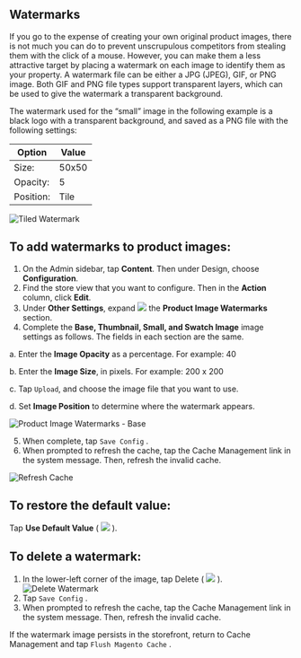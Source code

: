 Watermarks
--

If you go to the expense of creating your own original product images, there is not much you can do to prevent unscrupulous competitors from stealing them with the click of a mouse. However, you can make them a less attractive target by placing a watermark on each image to identify them as your property. A watermark file can be either a JPG (JPEG), GIF, or PNG image. Both GIF and PNG file types support transparent layers, which can be used to give the watermark a transparent background.

The watermark used for the “small” image in the following example is a black logo with a transparent background, and saved as a PNG file with the following settings:

Option | Value
-- | --
Size: | 50x50
Opacity: | 5
Position: | Tile

![Tiled Watermark](https://docs.magento.com/m2/ce/user_guide/Resources/Images/storefront-watermark-tiled_thumb_0_0.png)

## To add watermarks to product images:

1.	On the Admin sidebar, tap **Content**. Then under Design, choose **Configuration**.
2.	Find the store view that you want to configure. Then in the **Action** column, click **Edit**.
3.	Under **Other Settings**, expand ![](https://docs.magento.com/m2/ce/user_guide/Resources/Images/btn-expand.png) the **Product Image Watermarks** section.
4.	Complete the **Base, Thumbnail, Small, and Swatch Image** image settings as follows. The fields in each section are the same.

  a.	Enter the **Image Opacity** as a percentage. For example: 40

  b.	Enter the **Image Size**, in pixels. For example: 200 x 200

  c.	Tap `Upload`, and choose the image file that you want to use.

  d.	Set **Image Position** to determine where the watermark appears.
  
  ![Product Image Watermarks - Base](https://docs.magento.com/m2/ce/user_guide/Resources/Images/config-design-product-image-watermarks-base_thumb_0_0.png)
  
5.	When complete, tap  `Save Config` .
6.	When prompted to refresh the cache, tap the Cache Management link in the system message. Then, refresh the invalid cache.

![Refresh Cache](https://docs.magento.com/m2/ce/user_guide/Resources/Images/msg-cache-management_thumb_0_0.png)

## To restore the default value:

Tap **Use Default Value** ( ![](https://docs.magento.com/m2/ce/user_guide/Resources/Images/btn-use-default_19x18.png) ).

## To delete a watermark:

1.	In the lower-left corner of the image, tap Delete ( ![](https://docs.magento.com/m2/ce/user_guide/Resources/Images/btn-trashcan2_14x18.png) ).
![Delete Watermark](https://docs.magento.com/m2/ce/user_guide/Resources/Images/product-image-watermark-delete_thumb_0_0.png)
2.	Tap  `Save Config` .
3.	When prompted to refresh the cache, tap the Cache Management link in the system message. Then, refresh the invalid cache.

  If the watermark image persists in the storefront, return to Cache Management and tap `Flush Magento Cache` .